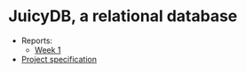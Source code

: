 # JuicyDB, a relational database
- Reports:
  + [Week 1](docs/week1-report.md)
- [Project specification](docs/specification.md)
